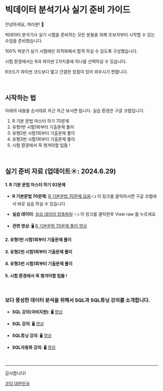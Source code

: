 # 빅데이터 분석기사 실기 준비 가이드

안녕하세요, 여러분! 🌟

빅데이터 분석기사 실기 시험을 준비하는 모든 분들을 위해 초보자부터 시작할 수 있는 수업을 준비했습니다.

100% 빅분기 실기 시험에만 최적화해서 합격 하실 수 있도록 구성했습니다.

시험 환경에서는 R과 파이썬 2가지중에 하나를 선택하실 수 있습니다.

R코드가 파이썬 코드보다 짧고 간결한 장점이 있어 외우시기 편합니다.

&nbsp;

## 시작하는 법

아래의 내용을 순서데로 차근 차근 보시면 됩니다.
실습 환경은 구글 코렙입니다. 

 1. R 기본 문법 마스터 하기 70문제
 2. 유형1번 시험1회부터 기출문제 풀이
 3. 유형2번 시험1회부터 기출문제 풀이
 4. 유형3번 시험1회부터 기출문제 풀이
 5. 시험 환경에서 꼭 챙겨야할 팁들 !


&nbsp;

## 실기 준비 자료 (업데이트☀️: 2024.6.29)

#### 1. R 기본 문법 마스터 하기 92문제

- **R 기본문법 70문제**: [R 기본문법 70문제 모음](https://colab.research.google.com/drive/17E7avc5MfGJr6O_n6r0K6865flxm-Rk5?usp=sharing)👈 이 링크를 클릭하시면 구글 코렙에서 바로 실습 하실 수 있습니다

- **실습 데이터**: [실습 데이터 압축파일](https://github.com/oracleyu01/r_for_bigbungi/blob/main/R%EA%B8%B0%EB%B3%B8%EA%B8%B0100%EC%A0%9C%20%EC%8B%A4%EC%8A%B5%ED%8C%8C%EC%9D%BC.Egg) 👈 이 링크를 클릭한후 View raw 를 누르세요

- **관련 영상**: 🖥️ [R 기본문법 70문제 풀이 영상]()

 #### 2. 유형1번 시험1회부터 기출문제 풀이
 #### 3. 유형2번 시험1회부터 기출문제 풀이
 #### 4. 유형3번 시험1회부터 기출문제 풀이
 #### 5. 시험 환경에서 꼭 챙겨야할 팁들 !

&nbsp;




### 보다 풍성한 데이터 분석을 위해서 SQL과 SQL튜닝 강의를 소개합니다.


- **SQL 강의(국비지원)**:  🖥️ [영상](https://www.e-itwill.com/course/course_view.jsp?id=121&ch=course&cid=&s_style=gallery&scid=&s_field=&s_keyword=)  

- **SQL 강의**:  🖥️ [영상](https://easyupclass.e-itwill.com/course/course_view.jsp?id=22&cid=123&ch=course)  

- **SQL튜닝 강의**:  🖥️ [영상](https://easyupclass.e-itwill.com/course/course_view.jsp?id=69&cid=155)

- **SQL자동화 강의**:  🖥️ [영상](https://easyupclass.e-itwill.com/course/course_view.jsp?id=447&cid=28)  

&nbsp;


---

감사합니다!

[코딩 대한민국](https://codingkorea.example.com)
